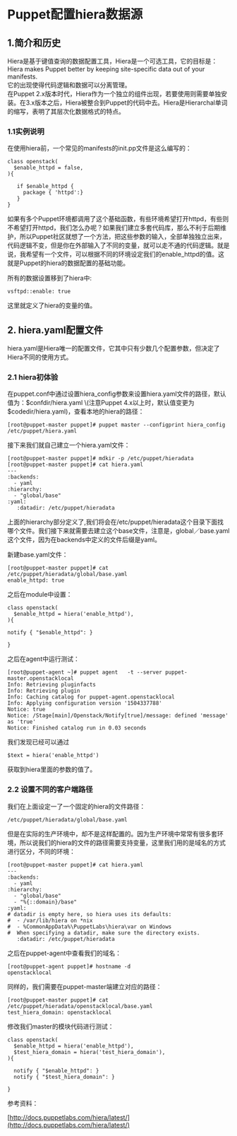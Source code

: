 # Puppet配置hiera数据源

## 1.简介和历史

Hiera是基于键值查询的数据配置工具，Hiera是一个可选工具，它的目标是：Hiera makes Puppet better by keeping site-specific data out of your manifests.  
它的出现使得代码逻辑和数据可以分离管理。  
在Puppet 2.x版本时代，Hiera作为一个独立的组件出现，若要使用则需要单独安装。在3.x版本之后，Hiera被整合到Puppet的代码中去。Hiera是Hierarchal单词的缩写，表明了其层次化数据格式的特点。

### 1.1实例说明

在使用hiera前，一个常见的manifests的init.pp文件是这么编写的：

```
class openstack(
  $enable_httpd = false,
){

   if $enable_httpd {
     package { 'httpd':}
   }
}
```

如果有多个Puppet环境都调用了这个基础函数，有些环境希望打开httpd，有些则不希望打开httpd，我们怎么办呢？如果我们建立多套代码库，那么不利于后期维护，所以Puppet社区就想了一个方法，把这些参数的输入，全部单独独立出来，代码逻辑不变，但是你在外部输入了不同的变量，就可以走不通的代码逻辑。就是说，我希望有一个文件，可以根据不同的环境设定我们的enable\_httpd的值。这就是Puppet的hiera的数据配置的基础功能。

所有的数据设置移到了hiera中:

```
vsftpd::enable: true
```

这里就定义了hiera的变量的值。

## 2. hiera.yaml配置文件

hiera.yaml是Hiera唯一的配置文件，它其中只有少数几个配置参数，但决定了Hiera不同的使用方式。

### 2.1 hiera初体验

在puppet.conf中通过设置hiera\_config参数来设置hiera.yaml文件的路径，默认值为：$confdir/hiera.yaml  
\(注意Puppet 4.x以上时，默认值变更为$codedir/hiera.yaml\)，查看本地的hiera的路径：

```
[root@puppet-master puppet]# puppet master --configprint hiera_config
/etc/puppet/hiera.yaml
```

接下来我们就自己建立一个hiera.yaml文件：

```
[root@puppet-master puppet]# mdkir -p /etc/puppet/hieradata
[root@puppet-master puppet]# cat hiera.yaml
---
:backends:
  - yaml
:hierarchy:
  - "global/base"
:yaml:
   :datadir: /etc/puppet/hieradata
```

上面的hierarchy部分定义了,我们将会在/etc/puppet/hieradata这个目录下面找哪个文件。我们接下来就需要去建立这个base文件，注意是，global／base.yaml这个文件，因为在backends中定义的文件后缀是yaml。

新建base.yaml文件：

```
[root@puppet-master puppet]# cat /etc/puppet/hieradata/global/base.yaml
enable_httpd: true
```

之后在module中设置：

```
class openstack(
  $enable_httpd = hiera('enable_httpd'),
){

notify { "$enable_httpd": }

}
```

之后在agent中运行测试：

```
[root@puppet-agent ~]# puppet agent   -t --server puppet-master.openstacklocal
Info: Retrieving pluginfacts
Info: Retrieving plugin
Info: Caching catalog for puppet-agent.openstacklocal
Info: Applying configuration version '1504337788'
Notice: true
Notice: /Stage[main]/Openstack/Notify[true]/message: defined 'message' as 'true'
Notice: Finished catalog run in 0.03 seconds
```

我们发现已经可以通过

```
$text = hiera('enable_httpd')
```

获取到hiera里面的参数的值了。

### 2.2 设置不同的客户端路径

我们在上面设定一了一个固定的hiera的文件路径：

```
/etc/puppet/hieradata/global/base.yaml
```

但是在实际的生产环境中，却不是这样配置的。因为生产环境中常常有很多套环境，所以说我们的hiera的文件的路径需要支持变量，这里我们用的是域名的方式进行区分，不同的环境：

```
[root@puppet-master puppet]# cat hiera.yaml
---
:backends:
  - yaml
:hierarchy:
  - "global/base"
  - "%{::domain}/base"
:yaml:
# datadir is empty here, so hiera uses its defaults:
#  - /var/lib/hiera on *nix
#  - %CommonAppData%\PuppetLabs\hiera\var on Windows
#  When specifying a datadir, make sure the directory exists.
   :datadir: /etc/puppet/hieradata
```

之后在puppet-agent中查看我们的域名：

```
[root@puppet-agent puppet]# hostname -d
openstacklocal
```

同样的，我们需要在puppet-master端建立对应的路径：

```
[root@puppet-master puppet]# cat /etc/puppet/hieradata/openstacklocal/base.yaml
test_hiera_domain: openstacklocal
```

修改我们master的模块代码进行测试：

```
class openstack(
  $enable_httpd = hiera('enable_httpd'),
  $test_hiera_domain = hiera('test_hiera_domain'),
){

  notify { "$enable_httpd": }
  notify { "$test_hiera_domain": }

}
```



参考资料：

[http://docs.puppetlabs.com/hiera/latest/](http://docs.puppetlabs.com/hiera/latest/)

